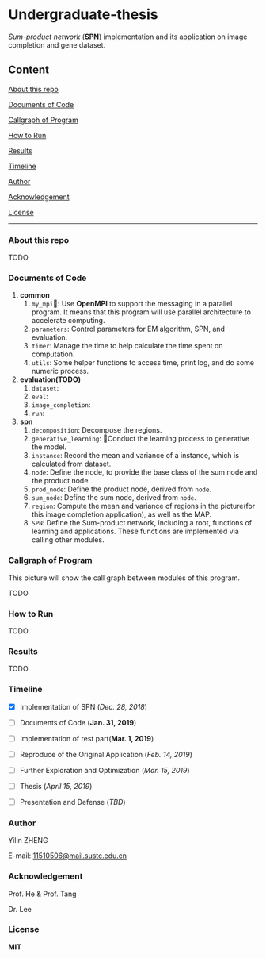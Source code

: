 # Undergraduate-thesis

*Sum-product network* (**SPN**) implementation and its application on image completion and gene dataset.

## Content

[About this repo](###about-this-repo)

[Documents of Code](###documents-of-code)

[Callgraph of Program](###callgraph-of-program)

[How to Run](###how-to-run)

[Results](###results)

[Timeline](###timeline)

[Author](###author)

[Acknowledgement](###acknowledgement)

[License](###license)

---

### About this repo

TODO

### Documents of Code

1. **common**
   1. `my_mpi`: Use **OpenMPI** to support the messaging in a parallel program. It means that this program will use parallel architecture to accelerate computing.
   2. `parameters`: Control parameters for EM algorithm, SPN, and evaluation.
   3. `timer`: Manage the time to help calculate the time spent on computation.
   4. `utils`: Some helper functions to access time, print log, and do some numeric process.
2. **evaluation(TODO)**
   1. `dataset`:
   2. `eval`:
   3. `image_completion`:
   4. `run`:
3. **spn**
   1. `decomposition`: Decompose the regions.
   2. `generative_learning`: Conduct the learning process to generative the model.
   3. `instance`: Record the mean and variance of a instance, which is calculated from dataset.
   4. `node`: Define the node, to provide the base class of the sum node and the product node.
   5. `prod_node`: Define the product node, derived from `node`.
   6. `sum_node`: Define the sum node, derived from `node`.
   7. `region`: Compute the mean and variance of regions in the picture(for this image completion application), as well as the MAP.
   8. `SPN`: Define the Sum-product network, including a root, functions of learning and applications. These functions are implemented via calling other modules.

### Callgraph of Program

This picture will show the call graph between modules of this program.

TODO

### How to Run

TODO

### Results

TODO

### Timeline

- [x] Implementation of SPN (*Dec. 28, 2018*)

- [ ] Documents of Code (**Jan. 31, 2019**)

- [ ] Implementation of rest part(**Mar. 1, 2019**)

- [ ] Reproduce of the Original Application (*Feb. 14, 2019*)

- [ ] Further Exploration and Optimization (*Mar. 15, 2019*)

- [ ] Thesis (*April 15, 2019*)

- [ ] Presentation and Defense (*TBD*)

### Author

Yilin ZHENG  

E-mail: 11510506@mail.sustc.edu.cn

### Acknowledgement

Prof. He & Prof. Tang

Dr. Lee

### License

**MIT**